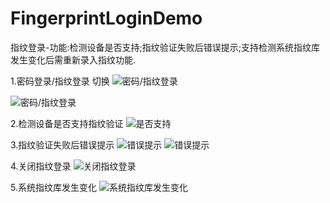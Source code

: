 # FingerprintLoginDemo
指纹登录-功能:检测设备是否支持;指纹验证失败后错误提示;支持检测系统指纹库发生变化后需重新录入指纹功能.

1.密码登录/指纹登录 切换
![密码/指纹登录](https://github.com/haganWu/FingerprintLoginDemo/blob/master/screenshots/device-2019-01-29-163419.png)

![密码/指纹登录](https://github.com/haganWu/FingerprintLoginDemo/blob/master/screenshots/device-2019-01-29-155313.png)

               

2.检测设备是否支持指纹验证
![是否支持](https://github.com/haganWu/FingerprintLoginDemo/blob/master/screenshots/device-2019-01-29-154824.png)



3.指纹验证失败后错误提示
![错误提示](https://github.com/haganWu/FingerprintLoginDemo/blob/master/screenshots/device-2019-01-29-155053.png)
![错误提示](https://github.com/haganWu/FingerprintLoginDemo/blob/master/screenshots/device-2019-01-29-155104.png)



4.关闭指纹登录
![关闭指纹登录](https://github.com/haganWu/FingerprintLoginDemo/blob/master/screenshots/device-2019-01-29-155040.png)



5.系统指纹库发生变化
![系统指纹库发生变化](https://github.com/haganWu/FingerprintLoginDemo/blob/master/screenshots/device-2019-01-29-155158.png)
